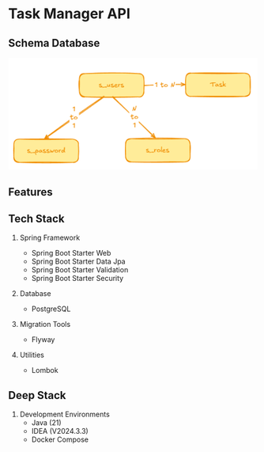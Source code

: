 # Task Manager API

## Schema Database
![](./skema_database.png)

## Features


## Tech Stack
1.  Spring Framework
    * Spring Boot Starter Web
    * Spring Boot Starter Data Jpa
    * Spring Boot Starter Validation
    * Spring Boot Starter Security

2.  Database
    * PostgreSQL

3.  Migration Tools
    * Flyway

4.  Utilities
    * Lombok

## Deep Stack
1.  Development Environments
    * Java (21)
    * IDEA (V2024.3.3)
    * Docker Compose